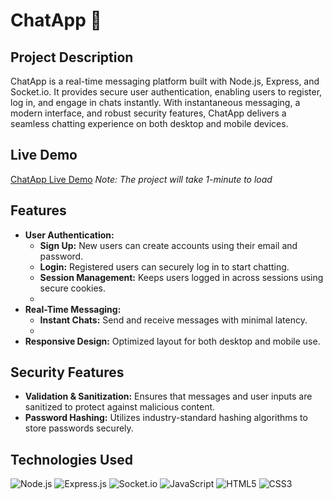 # ChatApp 💬

## Project Description
ChatApp is a real-time messaging platform built with Node.js, Express, and Socket.io. It provides secure user authentication, enabling users to register, log in, and engage in chats instantly. With instantaneous messaging, a modern interface, and robust security features, ChatApp delivers a seamless chatting experience on both desktop and mobile devices.

## Live Demo
[ChatApp Live Demo](https://chat-app-xz4i.onrender.com)
*Note: The project will take 1-minute to load*

## Features
- **User Authentication:**
  - **Sign Up:** New users can create accounts using their email and password.
  - **Login:** Registered users can securely log in to start chatting.
  - **Session Management:** Keeps users logged in across sessions using secure cookies.
  - 
- **Real-Time Messaging:**
  - **Instant Chats:** Send and receive messages with minimal latency.
  - 
- **Responsive Design:** Optimized layout for both desktop and mobile use.

## Security Features
- **Validation & Sanitization:** Ensures that messages and user inputs are sanitized to protect against malicious content.
- **Password Hashing:** Utilizes industry-standard hashing algorithms to store passwords securely.

## Technologies Used
![Node.js](https://img.shields.io/badge/Node.js-339933?style=for-the-badge&logo=node.js&logoColor=white)
![Express.js](https://img.shields.io/badge/Express.js-000000?style=for-the-badge&logo=express&logoColor=white)
![Socket.io](https://img.shields.io/badge/Socket.io-010101?style=for-the-badge&logo=socket.io&logoColor=white)
![JavaScript](https://img.shields.io/badge/JavaScript-F7DF1E?style=for-the-badge&logo=javascript&logoColor=black)
![HTML5](https://img.shields.io/badge/HTML5-E34F26?style=for-the-badge&logo=html5&logoColor=white)
![CSS3](https://img.shields.io/badge/CSS3-1572B6?style=for-the-badge&logo=css3&logoColor=white)
